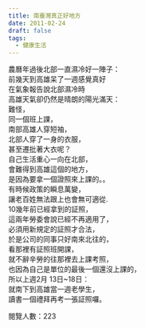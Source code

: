 ```yaml
---
title: 南臺灣真正好地方
date: 2011-02-24
draft: false
tags:
  - 健康生活
---
```

農曆年過後北部一直濕冷好一陣子：  
前幾天到高雄呆了一週感覺真好  
在氣象報告說北部濕冷時  
高雄天氣卻仍然是晴朗的陽光滿天：  
難怪，  
同一個班上課，  
南部高雄人穿短袖，  
北部人穿了一身的衣服，  
甚至遷批著大衣呢？  
自己生活重心一向在北部，  
會難得到高雄這個的地方，  
是因為要拿一個證照來上課的。。  
有時候政策的瞬息萬變，  
讓老百姓無法跟上也會無可適從.  
10幾年前已經拿到的証照，  
這兩年勞委會說已經不再適用了，  
必須用新規定的証照才合法，  
於是公司的同事只好南來北往的，  
看那裡有証照班開課，  
就不辭辛勞的往那裡去上課考照，  
也因為自己是單位的最後一個還沒上課的，  
所以上週2月 13日~18日：  
就南下到高雄當一週老學生，  
讀書一個禮拜再考一張証照囉。  


閱覽人數：223